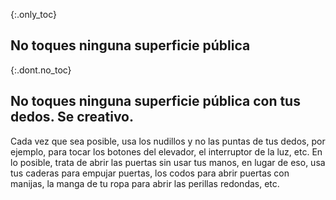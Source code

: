 {:.only_toc}
## No toques ninguna superficie pública 

{:.dont.no_toc}
## No toques ninguna superficie pública con tus dedos. Se creativo.

Cada vez que sea posible, usa los nudillos y no las puntas de tus dedos, por ejemplo, para tocar los botones del elevador, el interruptor de la luz, etc. En lo posible, trata de abrir las puertas sin usar tus manos, en lugar de eso, usa tus caderas para empujar puertas, los codos para abrir puertas con manijas, la manga de tu ropa para abrir las perillas redondas, etc.
